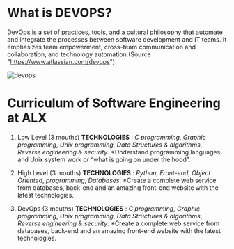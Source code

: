 # What is DEVOPS? 

DevOps is a set of practices, tools, and a cultural philosophy that automate and integrate the processes between software development and IT teams. It emphasizes team empowerment, cross-team communication and collaboration, and technology automation.(Source "https://www.atlassian.com/devops")

![devops](https://user-images.githubusercontent.com/126578500/224360141-6994cd3e-d6f5-4be1-996b-dca3ed46d4c7.jpeg)

# Curriculum of Software Engineering at ALX 
1. Low Level (3 mouths)
**TECHNOLOGIES** :
*C programming*,
*Graphic programming*,
*Unix programming*,
*Data Structures & algorithms*,
*Reverse engineering & security*.
*Understand programming languages and Unix system work or “what is going on under the hood”.

2. High Level (3 mouths)
**TECHNOLOGIES** :
*Python*, *Front-end*, *Object Oriented*, *programming*, *Databases*.
*Create a complete web service from databases, back-end and an amazing front-end website with the latest technologies.

3. DevOps (3 mouths)
**TECHNOLOGIES** : 
*C programming*, *Graphic programming*, *Unix programming*, *Data Structures & algorithms*, *Reverse engineering & security*.
*Create a complete web service from databases, back-end and an amazing front-end website with the latest technologies.
